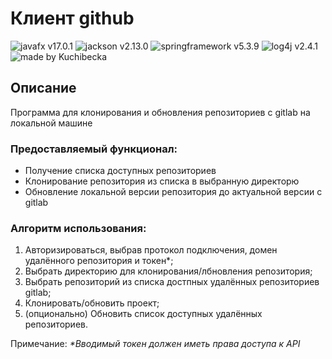 # Клиент github
![javafx v17.0.1](https://img.shields.io/badge/javafx-v2.4.1-informational)
![jackson v2.13.0](https://img.shields.io/badge/jackson-v2.13.0-orange)
![springframework v5.3.9](https://img.shields.io/badge/springframework-v5.3.9-success)
![log4j v2.4.1](https://img.shields.io/badge/log4j-v2.4.1-yellow)
![made by Kuchibecka](https://img.shields.io/badge/made%20by-Kuchibecka-blueviolet)

## Описание
Программа для клонирования и обновления репозиториев с gitlab на локальной машине

### Предоставляемый функционал:
- Получение списка доступных репозиториев
- Клонирование репозитория из списка в выбранную директорю
- Обновление локальной версии репозитория до актуальной версии с gitlab

### Алгоритм использования:
1. Авторизироваться, выбрав протокол подключения, домен удалённого репозитория и токен\*;
2. Выбрать директорию для клонирования/лбновления репозитория;
3. Выбрать репозиторий из списка достпных удалённых репозиториев gitlab;
4. Клонировать/обновить проект;
5. (опционально) Обновить список доступных удалённых репозиториев.

Примечание: *\*Вводимый токен должен иметь права доступа к API*

